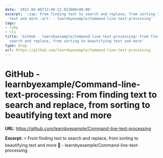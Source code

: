 ```yaml
---
date: '2021-04-06T13:40:22.921000+00:00'
excerpt: ':zap: From finding text to search and replace, from sorting to beautifying
  text and more :art: - learnbyexample/Command-line-text-processing'
tags:
- ruby
- cli
title: 'GitHub - learnbyexample/Command-line-text-processing: From finding text to
  search and replace, from sorting to beautifying text and more'
type: drop
url: https://github.com/learnbyexample/Command-line-text-processing
---
```


# GitHub - learnbyexample/Command-line-text-processing: From finding text to search and replace, from sorting to beautifying text and more

**URL:** https://github.com/learnbyexample/Command-line-text-processing

**Excerpt:** :zap: From finding text to search and replace, from sorting to beautifying text and more :art: - learnbyexample/Command-line-text-processing
